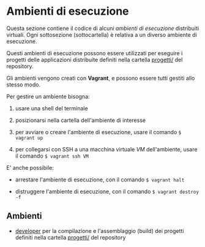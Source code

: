 # Ambienti di esecuzione

Questa sezione contiene il codice di alcuni *ambienti di esecuzione* distribuiti virtuali. 
Ogni sottosezione (sottocartella) è relativa a un diverso ambiente di esecuzione. 

Questi ambienti di esecuzione possono essere utilizzati per 
eseguire i progetti delle applicazioni distribuite 
definiti nella cartella [progetti/](../progetti/) del repository. 

Gli ambienti vengono creati con **Vagrant**, 
e possono essere tutti gestiti allo stesso modo. 

Per gestire un ambiente bisogna: 

1. usare una shell del terminale

2. posizionarsi nella cartella dell'ambiente di interesse 

3. per avviare o creare l'ambiente di esecuzione, usare il comando `$ vagrant up` 

4. per collegarsi con SSH a una macchina virtuale *VM* dell'ambiente, usare il comando `$ vagrant ssh VM`
    
E' anche possibile: 

* arrestare l'ambiente di esecuzione, con il comando `$ vagrant halt`

* distruggere l'ambiente di esecuzione, con il comando `$ vagrant destroy -f`  

## Ambienti 

* [developer](developer/)
  per la compilazione e l'assemblaggio (build) dei progetti definiti nella cartella [progetti/](../progetti/) del repository 

